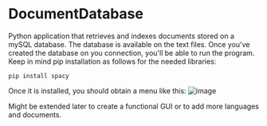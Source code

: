 # DocumentDatabase
Python application that retrieves and indexes documents stored on a mySQL database. The database is available on the text files. Once you've created the database on you connection, you'll be able to run the program.
Keep in mind pip installation as follows for the needed libraries:
```
pip install spacy
```

Once it is installed, you should obtain a menu like this:
![image](https://user-images.githubusercontent.com/102324051/235838664-db36cbaf-7d69-45d3-b3a3-574f289ad69b.png)

Might be extended later to create a functional GUI or to add more languages and documents.
